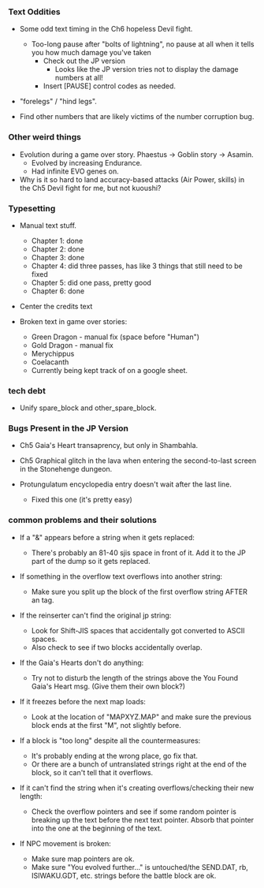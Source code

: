 ### Text Oddities
* Some odd text timing in the Ch6 hopeless Devil fight.
    * Too-long pause after "bolts of lightning", no pause at all when it tells you how much damage you've taken
        * Check out the JP version
            * Looks like the JP version tries not to display the damage numbers at all! 
        * Insert [PAUSE] control codes as needed.

* "forelegs" / "hind legs".

* Find other numbers that are likely victims of the number corruption bug.

### Other weird things
* Evolution during a game over story. Phaestus -> Goblin story -> Asamin.
    * Evolved by increasing Endurance.
    * Had infinite EVO genes on.
* Why is it so hard to land accuracy-based attacks (Air Power, skills) in the Ch5 Devil fight for me, but not kuoushi?

### Typesetting
* Manual text stuff.
    * Chapter 1: done
    * Chapter 2: done
    * Chapter 3: done
    * Chapter 4: did three passes, has like 3 things that still need to be fixed
    * Chapter 5: did one pass, pretty good
    * Chapter 6: done

* Center the credits text

* Broken text in game over stories:
    * Green Dragon - manual fix (space before "Human")
    * Gold Dragon - manual fix
    * Merychippus
    * Coelacanth
    * Currently being kept track of on a google sheet.

### tech debt
* Unify spare_block and other_spare_block.

### Bugs Present in the JP Version
* Ch5 Gaia's Heart transaprency, but only in Shambahla.

* Ch5 Graphical glitch in the lava when entering the second-to-last screen in the Stonehenge dungeon.

* Protungulatum encyclopedia entry doesn't wait after the last line.
    * Fixed this one (it's pretty easy)

### common problems and their solutions
* If a "&" appears before a string when it gets replaced:
    * There's probably an 81-40 sjis space in front of it. Add it to the JP part of the dump so it gets replaced.

* If something in the overflow text overflows into another string:
    * Make sure you split up the block of the first overflow string AFTER an <END> tag.

* If the reinserter can't find the original jp string:
    * Look for Shift-JIS spaces that accidentally got converted to ASCII spaces.
    * Also check to see if two blocks accidentally overlap.

* If the Gaia's Hearts don't do anything:
    * Try not to disturb the length of the strings above the You Found Gaia's Heart msg. (Give them their own block?)

* If it freezes before the next map loads:
    * Look at the location of "MAPXYZ.MAP" and make sure the previous block ends at the first "M", not slightly before.

* If a block is "too long" despite all the countermeasures:
    * It's probably ending at the wrong place, go fix that.
    * Or there are a bunch of untranslated strings right at the end of the block, so it can't tell that it overflows.

* If it can't find the string when it's creating overflows/checking their new length:
    * Check the overflow pointers and see if some random pointer is breaking up the text before the next text pointer. Absorb that pointer into the one at the beginning of the text.

* If NPC movement is broken:
    * Make sure map pointers are ok.
    * Make sure "You evolved further..." is untouched/the SEND.DAT, rb, ISIWAKU.GDT, etc. strings before the battle block are ok.